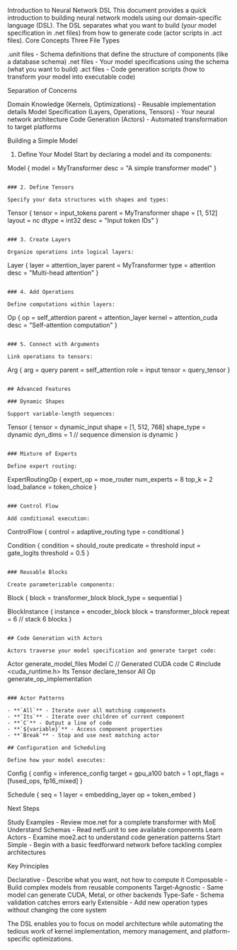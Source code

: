 Introduction to Neural Network DSL
This document provides a quick introduction to building neural network models using our domain-specific language (DSL). The DSL separates what you want to build (your model specification in .net files) from how to generate code (actor scripts in .act files).
Core Concepts
Three File Types

.unit files - Schema definitions that define the structure of components (like a database schema)
.net files - Your model specifications using the schema (what you want to build)
.act files - Code generation scripts (how to transform your model into executable code)

Separation of Concerns

Domain Knowledge (Kernels, Optimizations) - Reusable implementation details
Model Specification (Layers, Operations, Tensors) - Your neural network architecture
Code Generation (Actors) - Automated transformation to target platforms

Building a Simple Model
1. Define Your Model
Start by declaring a model and its components:

Model {
  model = MyTransformer
  desc = "A simple transformer model"
}
```

### 2. Define Tensors

Specify your data structures with shapes and types:
```
Tensor {
  tensor = input_tokens
  parent = MyTransformer
  shape = [1, 512]
  layout = nc
  dtype = int32
  desc = "Input token IDs"
}
```

### 3. Create Layers

Organize operations into logical layers:
```
Layer {
  layer = attention_layer
  parent = MyTransformer
  type = attention
  desc = "Multi-head attention"
}
```

### 4. Add Operations

Define computations within layers:
```
Op {
  op = self_attention
  parent = attention_layer
  kernel = attention_cuda
  desc = "Self-attention computation"
}
```

### 5. Connect with Arguments

Link operations to tensors:
```
Arg {
  arg = query
  parent = self_attention
  role = input
  tensor = query_tensor
}
```

## Advanced Features

### Dynamic Shapes

Support variable-length sequences:
```
Tensor {
  tensor = dynamic_input
  shape = [1, 512, 768]
  shape_type = dynamic
  dyn_dims = 1  // sequence dimension is dynamic
}
```

### Mixture of Experts

Define expert routing:
```
ExpertRoutingOp {
  expert_op = moe_router
  num_experts = 8
  top_k = 2
  load_balance = token_choice
}
```

### Control Flow

Add conditional execution:
```
ControlFlow {
  control = adaptive_routing
  type = conditional
}

Condition {
  condition = should_route
  predicate = threshold
  input = gate_logits
  threshold = 0.5
}
```

### Reusable Blocks

Create parameterizable components:
```
Block {
  block = transformer_block
  block_type = sequential
}

BlockInstance {
  instance = encoder_block
  block = transformer_block
  repeat = 6  // stack 6 blocks
}
```

## Code Generation with Actors

Actors traverse your model specification and generate target code:
```
Actor generate_model_files Model
C // Generated CUDA code
C #include <cuda_runtime.h>
Its Tensor declare_tensor
All Op generate_op_implementation
```

### Actor Patterns

- **`All`** - Iterate over all matching components
- **`Its`** - Iterate over children of current component
- **`C`** - Output a line of code
- **`${variable}`** - Access component properties
- **`Break`** - Stop and use next matching actor

## Configuration and Scheduling

Define how your model executes:
```
Config {
  config = inference_config
  target = gpu_a100
  batch = 1
  opt_flags = [fused_ops, fp16_mixed]
}

Schedule {
  seq = 1
  layer = embedding_layer
  op = token_embed
}

Next Steps

Study Examples - Review moe.net for a complete transformer with MoE
Understand Schemas - Read net5.unit to see available components
Learn Actors - Examine moe2.act to understand code generation patterns
Start Simple - Begin with a basic feedforward network before tackling complex architectures

Key Principles

Declarative - Describe what you want, not how to compute it
Composable - Build complex models from reusable components
Target-Agnostic - Same model can generate CUDA, Metal, or other backends
Type-Safe - Schema validation catches errors early
Extensible - Add new operation types without changing the core system

The DSL enables you to focus on model architecture while automating the tedious work of kernel implementation, memory management, and platform-specific optimizations.

